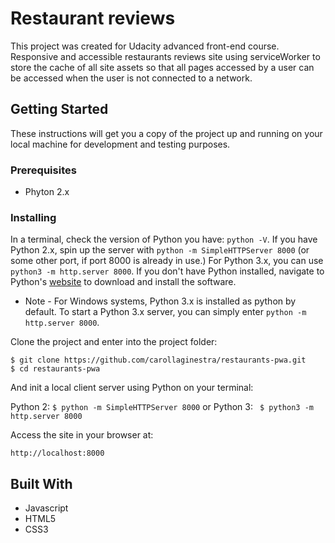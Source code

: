 # Restaurant reviews

This project was created for Udacity advanced front-end course. Responsive and accessible restaurants reviews site using serviceWorker to store the cache of all site assets so that all pages accessed by a user can be accessed when the user is not connected to a network.

## Getting Started

These instructions will get you a copy of the project up and running on your local machine for development and testing purposes.

### Prerequisites

* Phyton 2.x

### Installing

In a terminal, check the version of Python you have: ```python -V```. If you have Python 2.x, spin up the server with ```python -m SimpleHTTPServer 8000``` (or some other port, if port 8000 is already in use.) For Python 3.x, you can use ```python3 -m http.server 8000```. If you don't have Python installed, navigate to Python's [website](https://www.python.org/) to download and install the software.
* Note - For Windows systems, Python 3.x is installed as python by default. To start a Python 3.x server, you can simply enter ```python -m http.server 8000```.

Clone the project and enter into the project folder:

```
$ git clone https://github.com/carollaginestra/restaurants-pwa.git
$ cd restaurants-pwa
```

And init a local client server using Python on your terminal:

Python 2: ``` $ python -m SimpleHTTPServer 8000 ```
or
Python 3: ``` $ python3 -m http.server 8000```

Access the site in your browser at:
``` 
http://localhost:8000
``` 

## Built With

* Javascript
* HTML5
* CSS3